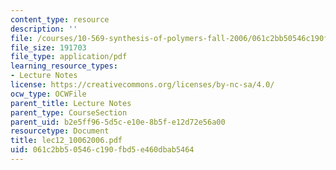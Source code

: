 ```yaml
---
content_type: resource
description: ''
file: /courses/10-569-synthesis-of-polymers-fall-2006/061c2bb50546c190fbd5e460dbab5464_lec12_10062006.pdf
file_size: 191703
file_type: application/pdf
learning_resource_types:
- Lecture Notes
license: https://creativecommons.org/licenses/by-nc-sa/4.0/
ocw_type: OCWFile
parent_title: Lecture Notes
parent_type: CourseSection
parent_uid: b2e5ff96-5d5c-e10e-8b5f-e12d72e56a00
resourcetype: Document
title: lec12_10062006.pdf
uid: 061c2bb5-0546-c190-fbd5-e460dbab5464
---
```

